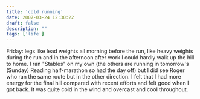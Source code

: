 ```yaml
---
title: 'cold running'
date: 2007-03-24 12:30:22
draft: false
description: ""
tags: ['life']
---
```


Friday: legs like lead weights all morning before the run, like heavy weights during the run and in the afternoon after work I could hardly walk up the hill to home. I ran "Stables" on my own (the others are running in tomorrow's (Sunday) Reading half-marathon so had the day off) but I did see Roger who ran the same route but in the other direction. I felt that I had more energy for the final hill compared with recent efforts and felt good when I got back. It was quite cold in the wind and overcast and cool throughout.
